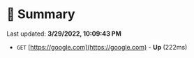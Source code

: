 # 📖 Summary
Last updated: **3/29/2022, 10:09:43 PM**

- `GET` [https://google.com](https://google.com) - **Up** (222ms)
